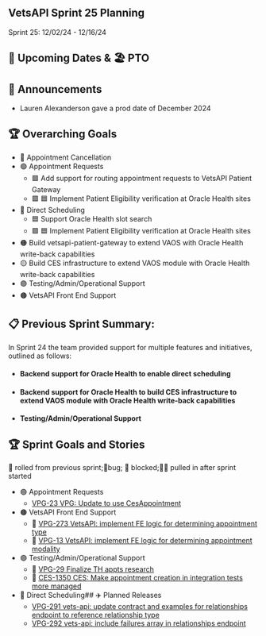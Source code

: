 ## VetsAPI Sprint 25 Planning
Sprint 25: 12/02/24 - 12/16/24

## 📅 Upcoming Dates  & 🏖️ PTO


## 📣 Announcements
* Lauren Alexanderson gave a prod date of December 2024

## 🏆 Overarching Goals
* 🔴 Appointment Cancellation
* 🟢 Appointment Requests
  * 🟩 Add support for routing appointment requests to VetsAPI Patient Gateway
  * 🟩 🟦 Implement Patient Eligibility verification at Oracle Health sites 
* 🔵 Direct Scheduling
  * 🟦 Support Oracle Health slot search
  *  🟩 🟦 Implement Patient Eligibility verification at Oracle Health sites
* 🟠 Build vetsapi-patient-gateway to extend VAOS with Oracle Health write-back capabilities
* 🟡 Build CES infrastructure to extend VAOS module with Oracle Health write-back capabilities
* 🟣 Testing/Admin/Operational Support
* 🟤 VetsAPI Front End Support
   
## 📋 Previous Sprint Summary:
In Sprint 24 the team provided support for multiple features and initiatives, outlined as follows:  
* #### Backend support for Oracle Health to enable direct scheduling
 
 
 * #### Backend support for Oracle Health to build CES infrastructure to extend VAOS module with Oracle Health write-back capabilities
 
 
* #### Testing/Admin/Operational Support
 

## 🏆 Sprint Goals and Stories
🚧 rolled from previous sprint;🐞bug; 🚫 blocked;🧗‍♀️ pulled in after sprint started 
* 🟢 Appointment Requests
   * [VPG-23 VPG: Update to use CesAppointment](https://issues.mobilehealth.va.gov/browse/VPG-23)
* 🟤 VetsAPI Front End Support
   * 🚧 [VPG-273 VetsAPI: implement FE logic for determining appointment type](https://issues.mobilehealth.va.gov/browse/VPG-273)
   * 🚧 [VPG-13 VetsAPI: implement FE logic for determining appointment modality](https://issues.mobilehealth.va.gov/browse/VPG-13) 
* 🟣 Testing/Admin/Operational Support
   * 🚧 [VPG-29 Finalize TH appts research](https://issues.mobilehealth.va.gov/browse/VPG-29)
   * 🚧 [CES-1350 CES: Make appointment creation in integration tests more managed](https://issues.mobilehealth.va.gov/browse/CES-1350)
* 🔵 Direct Scheduling## ✈️ Planned Releases
   * [VPG-291 vets-api: update contract and examples for relationships endpoint to reference relationship type](https://issues.mobilehealth.va.gov/browse/VPG-291)
   * [VPG-292 vets-api: include failures array in relationships endpoint](https://issues.mobilehealth.va.gov/browse/VPG-292)
